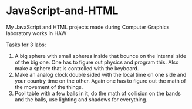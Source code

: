 # JavaScript-and-HTML
My JavaScript and HTML projects made during Computer Graphics laboratory works in HAW

Tasks for 3 labs:
1) A big sphere with small spheres inside that bounce on the internal side of the big one. One has to figure out physics and program this. Also make a sphere that is controlled with the keyboard.
2) Make an analog clock double sided with the local time on one side and your country time on the other. Again one has to figure out the math of the movement of the things.
3) Pool table with a few balls in it, do the math of collision on the bands and the balls, use lighting and shadows for everything.

